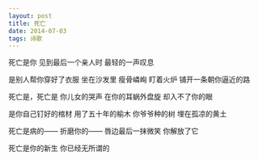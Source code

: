 ```yaml
---
layout: post
title: 死亡
date: 2014-07-03
tags: 诗歌
---
```

死亡是你
见到最后一个亲人时
最轻的一声叹息

是别人帮你穿好了衣服
坐在沙发里
瘦骨嶙峋
盯着火炉
铺开一条朝你逼近的路

死亡是，死亡是
你儿女的哭声
在你的耳蜗外盘旋
却入不了你的眼

是你自己钉好的棺材
用了五十年的榆木
你爷爷种的树
埋在孤凉的黄土

死亡是病的——
折磨你的——
唇边最后一抹微笑
你解放了它

死亡是你的新生
你已经无所谓的